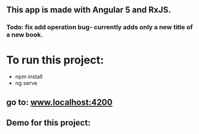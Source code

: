 ## This app is made with Angular 5 and RxJS.
### Todo: fix add operation bug- currently adds only a new title of a new book.
# To run this project:
* npm install
* ng serve

## go to: www.localhost:4200

## Demo for this project: 
